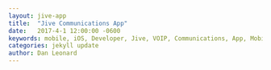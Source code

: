 ```yaml
---
layout: jive-app
title:  "Jive Communications App"
date:   2017-4-1 12:00:00 -0600
keywords: mobile, iOS, Developer, Jive, VOIP, Communications, App, Mobile, message, Cross platform, android, Voicemail, JSQMessagesViewController
categories: jekyll update
author: Dan Leonard
---
```

